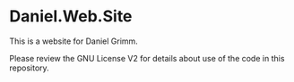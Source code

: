 # Daniel.Web.Site
This is a website for Daniel Grimm.

Please review the GNU License V2 for details about use of the code in this repository.